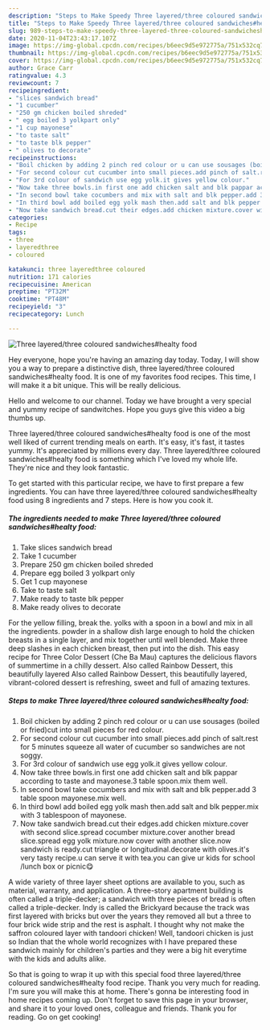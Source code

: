 ```yaml
---
description: "Steps to Make Speedy Three layered/three coloured sandwiches#healty food"
title: "Steps to Make Speedy Three layered/three coloured sandwiches#healty food"
slug: 989-steps-to-make-speedy-three-layered-three-coloured-sandwicheshealty-food
date: 2020-11-04T23:43:17.107Z
image: https://img-global.cpcdn.com/recipes/b6eec9d5e972775a/751x532cq70/three-layeredthree-coloured-sandwicheshealty-food-recipe-main-photo.jpg
thumbnail: https://img-global.cpcdn.com/recipes/b6eec9d5e972775a/751x532cq70/three-layeredthree-coloured-sandwicheshealty-food-recipe-main-photo.jpg
cover: https://img-global.cpcdn.com/recipes/b6eec9d5e972775a/751x532cq70/three-layeredthree-coloured-sandwicheshealty-food-recipe-main-photo.jpg
author: Grace Carr
ratingvalue: 4.3
reviewcount: 7
recipeingredient:
- "slices sandwich bread"
- "1 cucumber"
- "250 gm chicken boiled shreded"
- " egg boiled 3 yolkpart only"
- "1 cup mayonese"
- "to taste salt"
- "to taste blk pepper"
- " olives to decorate"
recipeinstructions:
- "Boil chicken by adding 2 pinch red colour or u can use sousages (boiled or fried)cut into small pieces for red colour."
- "For second colour cut cucumber into small pieces.add pinch of salt.rest for 5 minutes squeeze all water of cucumber so sandwiches are not soggy."
- "For 3rd colour of sandwich use egg yolk.it gives yellow colour."
- "Now take three bowls.in first one add chicken salt and blk pappar according to taste and mayonese.3 table spoon.mix them well."
- "In second bowl take cocumbers and mix with salt and blk pepper.add 3 table spoon mayonese.mix well."
- "In third bowl add boiled egg yolk mash then.add salt and blk pepper.mix with 3 tablespoon of mayonese."
- "Now take sandwich bread.cut their edges.add chicken mixture.cover with second slice.spread cocumber mixture.cover another bread slice.spread egg yolk mixture.now cover with another slice.now sandwich is ready.cut triangle or longitudinal.decorate with olives.it&#39;s very tasty recipe.u can serve it with tea.you can give ur kids for school /lunch box or picnic😋"
categories:
- Recipe
tags:
- three
- layeredthree
- coloured

katakunci: three layeredthree coloured 
nutrition: 171 calories
recipecuisine: American
preptime: "PT32M"
cooktime: "PT48M"
recipeyield: "3"
recipecategory: Lunch

---
```



![Three layered/three coloured sandwiches#healty food](https://img-global.cpcdn.com/recipes/b6eec9d5e972775a/751x532cq70/three-layeredthree-coloured-sandwicheshealty-food-recipe-main-photo.jpg)

Hey everyone, hope you're having an amazing day today. Today, I will show you a way to prepare a distinctive dish, three layered/three coloured sandwiches#healty food. It is one of my favorites food recipes. This time, I will make it a bit unique. This will be really delicious.

Hello and welcome to our channel. Today we have brought a very special and yummy recipe of sandwitches. Hope you guys give this video a big thumbs up.

Three layered/three coloured sandwiches#healty food is one of the most well liked of current trending meals on earth. It's easy, it's fast, it tastes yummy. It's appreciated by millions every day. Three layered/three coloured sandwiches#healty food is something which I've loved my whole life. They're nice and they look fantastic.


To get started with this particular recipe, we have to first prepare a few ingredients. You can have three layered/three coloured sandwiches#healty food using 8 ingredients and 7 steps. Here is how you cook it.

<!--inarticleads1-->

##### The ingredients needed to make Three layered/three coloured sandwiches#healty food:

1. Take slices sandwich bread
1. Take 1 cucumber
1. Prepare 250 gm chicken boiled shreded
1. Prepare  egg boiled 3 yolkpart only
1. Get 1 cup mayonese
1. Take to taste salt
1. Make ready to taste blk pepper
1. Make ready  olives to decorate


For the yellow filling, break the. yolks with a spoon in a bowl and mix in all the ingredients. powder in a shallow dish large enough to hold the chicken breasts in a single layer, and mix together until well blended. Make three deep slashes in each chicken breast, then put into the dish. This easy recipe for Three Color Dessert (Che Ba Mau) captures the delicious flavors of summertime in a chilly dessert. Also called Rainbow Dessert, this beautifully layered Also called Rainbow Dessert, this beautifully layered, vibrant-colored dessert is refreshing, sweet and full of amazing textures. 

<!--inarticleads2-->

##### Steps to make Three layered/three coloured sandwiches#healty food:

1. Boil chicken by adding 2 pinch red colour or u can use sousages (boiled or fried)cut into small pieces for red colour.
1. For second colour cut cucumber into small pieces.add pinch of salt.rest for 5 minutes squeeze all water of cucumber so sandwiches are not soggy.
1. For 3rd colour of sandwich use egg yolk.it gives yellow colour.
1. Now take three bowls.in first one add chicken salt and blk pappar according to taste and mayonese.3 table spoon.mix them well.
1. In second bowl take cocumbers and mix with salt and blk pepper.add 3 table spoon mayonese.mix well.
1. In third bowl add boiled egg yolk mash then.add salt and blk pepper.mix with 3 tablespoon of mayonese.
1. Now take sandwich bread.cut their edges.add chicken mixture.cover with second slice.spread cocumber mixture.cover another bread slice.spread egg yolk mixture.now cover with another slice.now sandwich is ready.cut triangle or longitudinal.decorate with olives.it&#39;s very tasty recipe.u can serve it with tea.you can give ur kids for school /lunch box or picnic😋


A wide variety of three layer sheet options are available to you, such as material, warranty, and application. A three-story apartment building is often called a triple-decker; a sandwich with three pieces of bread is often called a triple-decker. Indy is called the Brickyard because the track was first layered with bricks but over the years they removed all but a three to four brick wide strip and the rest is asphalt. I thought why not make the saffron coloured layer with tandoori chicken! Well, tandoori chicken is just so Indian that the whole world recognizes with I have prepared these sandwich mainly for children&#39;s parties and they were a big hit everytime with the kids and adults alike. 

So that is going to wrap it up with this special food three layered/three coloured sandwiches#healty food recipe. Thank you very much for reading. I'm sure you will make this at home. There's gonna be interesting food in home recipes coming up. Don't forget to save this page in your browser, and share it to your loved ones, colleague and friends. Thank you for reading. Go on get cooking!
